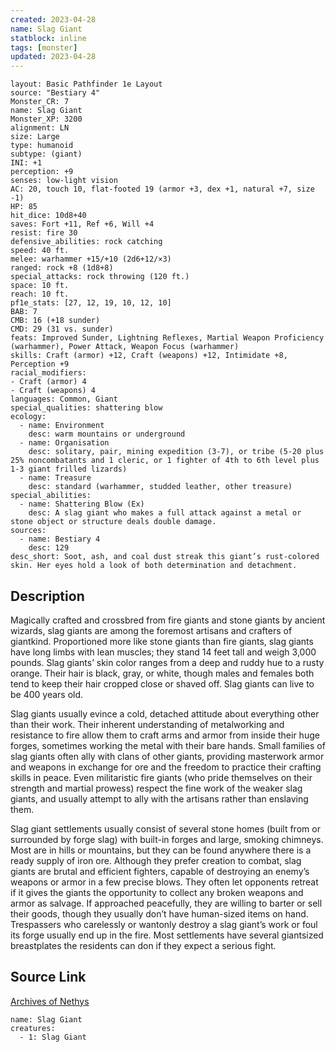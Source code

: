```yaml
---
created: 2023-04-28
name: Slag Giant
statblock: inline
tags: [monster]
updated: 2023-04-28
---
```

```statblock
layout: Basic Pathfinder 1e Layout
source: "Bestiary 4"
Monster_CR: 7
name: Slag Giant
Monster_XP: 3200
alignment: LN
size: Large
type: humanoid
subtype: (giant)
INI: +1
perception: +9
senses: low-light vision
AC: 20, touch 10, flat-footed 19 (armor +3, dex +1, natural +7, size -1)
HP: 85
hit_dice: 10d8+40
saves: Fort +11, Ref +6, Will +4
resist: fire 30
defensive_abilities: rock catching
speed: 40 ft.
melee: warhammer +15/+10 (2d6+12/×3)
ranged: rock +8 (1d8+8)
special_attacks: rock throwing (120 ft.)
space: 10 ft.
reach: 10 ft.
pf1e_stats: [27, 12, 19, 10, 12, 10]
BAB: 7
CMB: 16 (+18 sunder)
CMD: 29 (31 vs. sunder)
feats: Improved Sunder, Lightning Reflexes, Martial Weapon Proficiency (warhammer), Power Attack, Weapon Focus (warhammer)
skills: Craft (armor) +12, Craft (weapons) +12, Intimidate +8, Perception +9
racial_modifiers:
- Craft (armor) 4
- Craft (weapons) 4
languages: Common, Giant
special_qualities: shattering blow
ecology:
  - name: Environment
    desc: warm mountains or underground
  - name: Organisation
    desc: solitary, pair, mining expedition (3-7), or tribe (5-20 plus 25% noncombatants and 1 cleric, or 1 fighter of 4th to 6th level plus 1-3 giant frilled lizards)
  - name: Treasure
    desc: standard (warhammer, studded leather, other treasure)
special_abilities:
  - name: Shattering Blow (Ex)
    desc: A slag giant who makes a full attack against a metal or stone object or structure deals double damage.
sources:
  - name: Bestiary 4
    desc: 129
desc_short: Soot, ash, and coal dust streak this giant’s rust-colored skin. Her eyes hold a look of both determination and detachment.
```
## Description
Magically crafted and crossbred from fire giants and stone giants by ancient wizards, slag giants are among the foremost artisans and crafters of giantkind. Proportioned more like stone giants than fire giants, slag giants have long limbs with lean muscles; they stand 14 feet tall and weigh 3,000 pounds. Slag giants’ skin color ranges from a deep and ruddy hue to a rusty orange. Their hair is black, gray, or white, though males and females both tend to keep their hair cropped close or shaved off. Slag giants can live to be 400 years old.

Slag giants usually evince a cold, detached attitude about everything other than their work. Their inherent understanding of metalworking and resistance to fire allow them to craft arms and armor from inside their huge forges, sometimes working the metal with their bare hands. Small families of slag giants often ally with clans of other giants, providing masterwork armor and weapons in exchange for ore and the freedom to practice their crafting skills in peace. Even militaristic fire giants (who pride themselves on their strength and martial prowess) respect the fine work of the weaker slag giants, and usually attempt to ally with the artisans rather than enslaving them.

Slag giant settlements usually consist of several stone homes (built from or surrounded by forge slag) with built-in forges and large, smoking chimneys. Most are in hills or mountains, but they can be found anywhere there is a ready supply of iron ore. Although they prefer creation to combat, slag giants are brutal and efficient fighters, capable of destroying an enemy’s weapons or armor in a few precise blows. They often let opponents retreat if it gives the giants the opportunity to collect any broken weapons and armor as salvage. If approached peacefully, they are willing to barter or sell their goods, though they usually don’t have human-sized items on hand. Trespassers who carelessly or wantonly destroy a slag giant’s work or foul its forge usually end up in the fire. Most settlements have several giantsized breastplates the residents can don if they expect a serious fight.
## Source Link
[Archives of Nethys](https://aonprd.com/MonsterDisplay.aspx?ItemName=Slag%20Giant)
```encounter-table
name: Slag Giant
creatures:
  - 1: Slag Giant
```

